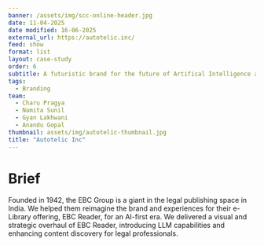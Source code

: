 ```yaml
---
banner: /assets/img/scc-online-header.jpg
date: 11-04-2025
date modified: 16-06-2025
external_url: https://autotelic.inc/
feed: show
format: list
layout: case-study
order: 6
subtitle: A futuristic brand for the future of Artifical Intelligence and building agents that remember, learn and evolve.
tags: 
  - Branding
team:
  - Charu Pragya
  - Namita Sunil
  - Gyan Lakhwani
  - Anandu Gopal
thumbnail: assets/img/autotelic-thumbnail.jpg
title: "Autotelic Inc"
---
```


# Brief

Founded in 1942, the EBC Group is a giant in the legal publishing space in India. We helped them reimagine the brand and experiences for their e-Library offering, EBC Reader, for an AI-first era. We delivered a visual and strategic overhaul of EBC Reader, introducing LLM capabilities and enhancing content discovery for legal professionals.